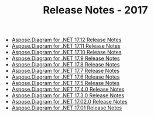 ﻿---
title: Release Notes - 2017
type: docs
weight: 40
url: /sv/net/release-notes-2017/
---
- [Aspose.Diagram for .NET 17.12 Release Notes](/diagram/sv/net/aspose-diagram-for-net-17-12-release-notes/)
- [Aspose.Diagram for .NET 17.11 Release Notes](/diagram/sv/net/aspose-diagram-for-net-17-11-release-notes/)
- [Aspose.Diagram for .NET 17.10 Release Notes](/diagram/sv/net/aspose-diagram-for-net-17-10-release-notes/)
- [Aspose.Diagram for .NET 17.9 Release Notes](/diagram/sv/net/aspose-diagram-for-net-17-9-release-notes/)
- [Aspose.Diagram for .NET 17.8 Release Notes](/diagram/sv/net/aspose-diagram-for-net-17-8-release-notes/)
- [Aspose.Diagram for .NET 17.7 Release Notes](/diagram/sv/net/aspose-diagram-for-net-17-7-release-notes/)
- [Aspose.Diagram for .NET 17.6 Release Notes](/diagram/sv/net/aspose-diagram-for-net-17-6-release-notes/)
- [Aspose.Diagram for .NET 17.5 Release Notes](/diagram/sv/net/aspose-diagram-for-net-17-5-release-notes/)
- [Aspose.Diagram for .NET 17.4.0 Release Notes](/diagram/sv/net/aspose-diagram-for-net-17-4-0-release-notes/)
- [Aspose.Diagram for .NET 17.3.0 Release Notes](/diagram/sv/net/aspose-diagram-for-net-17-3-0-release-notes/)
- [Aspose.Diagram for .NET 17.02.0 Release Notes](/diagram/sv/net/aspose-diagram-for-net-17-02-0-release-notes/)
- [Aspose.Diagram for .NET 17.01 Release Notes](/diagram/sv/net/aspose-diagram-for-net-17-01-release-notes/)
